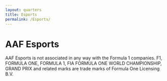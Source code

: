 ```yaml
---
layout: quarters
title: Esports
permalink: /Esports/
---
```


# AAF Esports

<script>
window.location.replace("https://esports.asfaltoascari.com/");
</script>


<script type="text/javascript">
var embed = new Twitch.Embed("twitch-embed", {
channel: "asfaltoascari",
layout: "video",
autoplay: true,
});

embed.addEventListener(Twitch.Embed.VIDEO_READY, () => {
var player = embed.getPlayer();
player.play();
});
</script>

AAF Esports is not associated in any way with the Formula 1 companies. F1, FORMULA ONE, FORMULA 1, FIA FORMULA ONE WORLD CHAMPIONSHIP, GRAND PRIX and related marks are trade marks of Formula One Licensing B.V.
